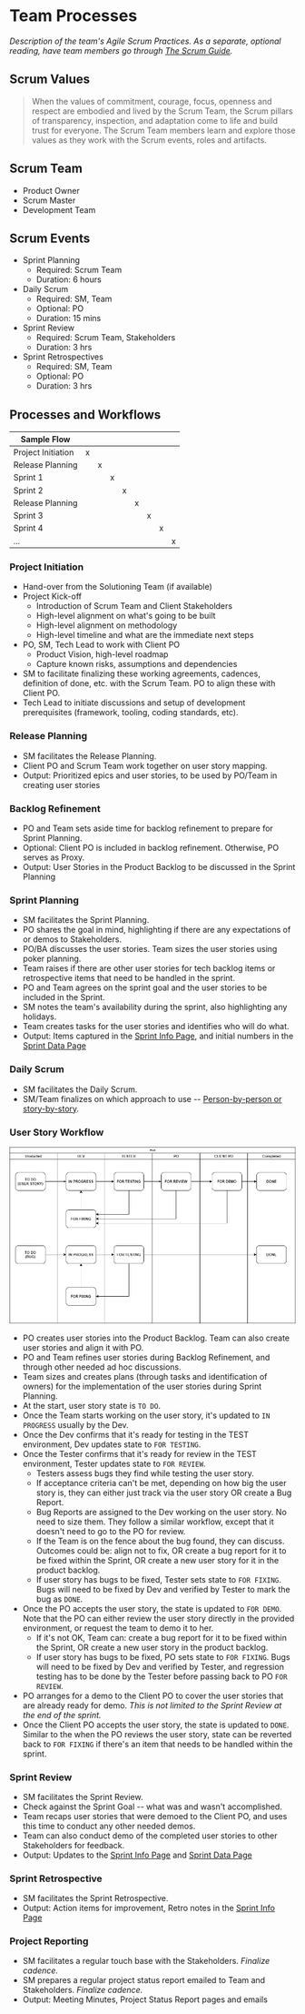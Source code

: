 # Team Processes

*Description of the team's Agile Scrum Practices. As a separate, optional reading, have team members go through [The Scrum Guide](https://www.scrumguides.org/scrum-guide.html).*

## Scrum Values

> When the values of commitment, courage, focus, openness and respect are embodied and lived by the Scrum Team, the Scrum pillars of transparency, inspection, and adaptation come to life and build trust for everyone. The Scrum Team members learn and explore those values as they work with the Scrum events, roles and artifacts.

## Scrum Team

  * Product Owner
  * Scrum Master
  * Development Team

## Scrum Events

  * Sprint Planning
      * Required: Scrum Team
      * Duration: 6 hours
  * Daily Scrum
      * Required: SM, Team
      * Optional: PO
      * Duration: 15 mins
  * Sprint Review
      * Required: Scrum Team, Stakeholders
      * Duration: 3 hrs
  * Sprint Retrospectives
      * Required: SM, Team
      * Optional: PO
      * Duration: 3 hrs

## Processes and Workflows

| Sample Flow        |   |   |   |   |   |   |   |   |
| -                  | - | - | - | - | - | - | - | - |
| Project Initiation | x |
| Release Planning   |   | x |
| Sprint 1           |   |   | x |
| Sprint 2           |   |   |   | x |
| Release Planning   |   |   |   |   | x |
| Sprint 3           |   |   |   |   |   | x |
| Sprint 4           |   |   |   |   |   |   | x |
| ...                |   |   |   |   |   |   |   | x |

### Project Initiation

  * Hand-over from the Solutioning Team (if available)
  * Project Kick-off
      * Introduction of Scrum Team and Client Stakeholders
      * High-level alignment on what's going to be built
      * High-level alignment on methodology
      * High-level timeline and what are the immediate next steps
  * PO, SM, Tech Lead to work with Client PO
      * Product Vision, high-level roadmap
      * Capture known risks, assumptions and dependencies
  * SM to facilitate finalizing these working agreements, cadences, definition of done, etc. with the Scrum Team. PO to align these with Client PO.
  * Tech Lead to initiate discussions and setup of development prerequisites (framework, tooling, coding standards, etc).

### Release Planning

  * SM facilitates the Release Planning.
  * Client PO and Scrum Team work together on user story mapping.
  * Output: Prioritized epics and user stories, to be used by PO/Team in creating user stories

### Backlog Refinement

  * PO and Team sets aside time for backlog refinement to prepare for Sprint Planning.
  * Optional: Client PO is included in backlog refinement. Otherwise, PO serves as Proxy.
  * Output: User Stories in the Product Backlog to be discussed in the Sprint Planning

### Sprint Planning

  * SM facilitates the Sprint Planning.
  * PO shares the goal in mind, highlighting if there are any expectations of or demos to Stakeholders.
  * PO/BA discusses the user stories. Team sizes the user stories using poker planning.
  * Team raises if there are other user stories for tech backlog items or retrospective items that need to be handled in the sprint.
  * PO and Team agrees on the sprint goal and the user stories to be included in the Sprint.
  * SM notes the team's availability during the sprint, also highlighting any holidays.
  * Team creates tasks for the user stories and identifies who will do what.
  * Output: Items captured in the [Sprint Info Page](sprints/sprint-info-template.md), and initial numbers in the [Sprint Data Page](sprint-data.md)

### Daily Scrum

  * SM facilitates the Daily Scrum.
  * SM/Team finalizes on which approach to use -- [Person-by-person or story-by-story](https://www.mountaingoatsoftware.com/blog/should-the-daily-standup-be-person-by-person-or-story-by-story).

### User Story Workflow

  ![Workflow](assets/workflow.png)

  * PO creates user stories into the Product Backlog. Team can also create user stories and align it with PO.
  * PO and Team refines user stories during Backlog Refinement, and through other needed ad hoc discussions.
  * Team sizes and creates plans (through tasks and identification of owners) for the implementation of the user stories during Sprint Planning.
  * At the start, user story state is ```TO DO```.
  * Once the Team starts working on the user story, it's updated to ```IN PROGRESS``` usually by the Dev.
  * Once the Dev confirms that it's ready for testing in the TEST environment, Dev updates state to ```FOR TESTING```.
  * Once the Tester confirms that it's ready for review in the TEST environment, Tester updates state to ```FOR REVIEW```.
      * Testers assess bugs they find while testing the user story.
      * If acceptance criteria can't be met, depending on how big the user story is, they can either just track via the user story OR create a Bug Report.
      * Bug Reports are assigned to the Dev working on the user story. No need to size them. They follow a similar workflow, except that it doesn't need to go to the PO for review.
      * If the Team is on the fence about the bug found, they can discuss. Outcomes could be: align not to fix, OR create a bug report for it to be fixed within the Sprint, OR create a new user story for it in the product backlog.
      * If user story has bugs to be fixed, Tester sets state to ```FOR FIXING```. Bugs will need to be fixed by Dev and verified by Tester to mark the bug as ```DONE```.
  * Once the PO accepts the user story, the state is updated to ```FOR DEMO```. Note that the PO can either review the user story directly in the provided environment, or request the team to demo it to her.
      * If it's not OK, Team can: create a bug report for it to be fixed within the Sprint, OR create a new user story in the product backlog.
      * If user story has bugs to be fixed, PO sets state to ```FOR FIXING```. Bugs will need to be fixed by Dev and verified by Tester, and regression testing has to be done by the Tester before passing back to PO ```FOR REVIEW```.
  * PO arranges for a demo to the Client PO to cover the user stories that are already ready for demo. *This is not limited to the Sprint Review at the end of the sprint.*
  * Once the Client PO accepts the user story, the state is updated to ```DONE```. Similar to the when the PO reviews the user story, state can be reverted back to ```FOR FIXING``` if there's an item that needs to be handled within the sprint.

### Sprint Review

  * SM facilitates the Sprint Review.
  * Check against the Sprint Goal -- what was and wasn't accomplished.
  * Team recaps user stories that were demoed to the Client PO, and uses this time to conduct any other needed demos.
  * Team can also conduct demo of the completed user stories to other Stakeholders for feedback.
  * Output: Updates to the [Sprint Info Page](sprints/sprint-info-template.md) and [Sprint Data Page](sprint-data.md)

### Sprint Retrospective

  * SM facilitates the Sprint Retrospective.
  * Output: Action items for improvement, Retro notes in the [Sprint Info Page](sprints/sprint-info-template.md)

### Project Reporting

  * SM facilitates a regular touch base with the Stakeholders. *Finalize cadence.*
  * SM prepares a regular project status report emailed to Team and Stakeholders. *Finalize cadence.*
  * Output: Meeting Minutes, Project Status Report pages and emails
